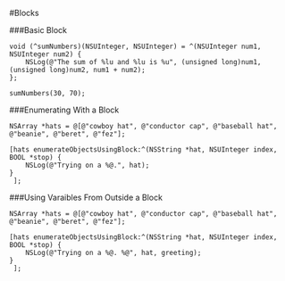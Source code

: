 #Blocks

###Basic Block

```objc
void (^sumNumbers)(NSUInteger, NSUInteger) = ^(NSUInteger num1, NSUInteger num2) {
    NSLog(@"The sum of %lu and %lu is %u", (unsigned long)num1, (unsigned long)num2, num1 + num2);
};

sumNumbers(30, 70);
```

###Enumerating With a Block

```objc
NSArray *hats = @[@"cowboy hat", @"conductor cap", @"baseball hat", @"beanie", @"beret", @"fez"];

[hats enumerateObjectsUsingBlock:^(NSString *hat, NSUInteger index, BOOL *stop) {
    NSLog(@"Trying on a %@.", hat);
}
 ];
```

###Using Varaibles From Outside a Block

```objc
NSArray *hats = @[@"cowboy hat", @"conductor cap", @"baseball hat", @"beanie", @"beret", @"fez"];

[hats enumerateObjectsUsingBlock:^(NSString *hat, NSUInteger index, BOOL *stop) {
    NSLog(@"Trying on a %@. %@", hat, greeting);
}
 ];
```
